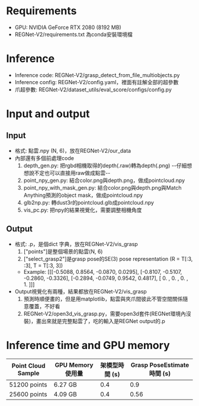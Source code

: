 # Requirements
* GPU: NVIDIA GeForce RTX 2080 (8192 MB)
* REGNet-V2/requirements.txt 為conda安裝環境檔

# Inference
* Inference code: REGNet-V2/grasp_detect_from_file_multiobjects.py
* Inference config: REGNet-V2/config.yaml，裡面有註解全部的超參數
* 爪超參數: REGNet-V2/dataset_utils/eval_score/configs/config.py

# Input and output
## Input
* 格式: 點雲.npy (N, 6)，放在REGNet-V2/our_data
* 內部還有多個前處理code
    1. depth_gen.py: 把rgbd相機取得的depth(.raw)轉為depth(.png)   --仔細想想說不定也可以直接用raw做成點雲--
    2. point_npy_gen.py: 結合color.png與depth.png，做成pointcloud.npy
    3. point_npy_with_mask_gen.py: 結合color.png與depth.png與Match Anything預測的object mask，做成pointcloud.npy
    4. glb2np.py: 轉dust3r的pointcloud.glb成pointcloud.npy
    5. vis_pc.py: 把npy的結果視覺化，需要調整相機角度

## Output
* 格式: .p，是個dict 字典，放在REGNet-V2/vis_grasp
    1. ["points"]是整個場景的點雲(N, 6)
    2. ["select_grasp2"]是grasp pose的SE(3) pose representation (R = T[:3, :3], T = T[:3, 3])
    * Example: 
        [[[-0.5088,  0.8564, -0.0870,  0.0295],
        [-0.8107, -0.5107, -0.2860, -0.3326],
        [-0.2894, -0.0749,  0.9542,  0.4817],
        [ 0.     ,  0.     ,  0.     ,  1.    ]]]
* Output視覺化有兩種，結果都放在REGNet-V2/vis_grasp
    1. 預測時順便畫的，但是用matplotlib，點雲與夾爪間彼此不管空間關係隨意覆蓋，不好看
    2. REGNet-V2/open3d_vis_grasp.py，需要open3d套件(REGNet環境內沒裝)，畫出來就是完整點雲了，吃的輸入是REGNet output的.p

# Inference time and GPU memory
| Point Cloud Sample | GPU Memory 使用量 | 架模型時間 (s) | Grasp PoseEstimate 時間 (s)|
|-|-|-|-|
| 51200 points           | 6.27 GB            | 0.4            | 0.9  |
| 25600 points           | 4.09 GB            | 0.4            | 0.56 |